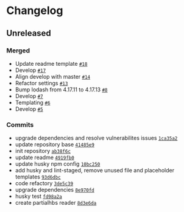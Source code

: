 # Changelog

## Unreleased

### Merged

- Update readme template [`#18`](https://github.com/ibbatta/readme-generator/pull/18)
- Develop [`#17`](https://github.com/ibbatta/readme-generator/pull/17)
- Align develop with master [`#14`](https://github.com/ibbatta/readme-generator/pull/14)
- Refactor settings [`#13`](https://github.com/ibbatta/readme-generator/pull/13)
- Bump lodash from 4.17.11 to 4.17.13 [`#8`](https://github.com/ibbatta/readme-generator/pull/8)
- Develop [`#7`](https://github.com/ibbatta/readme-generator/pull/7)
- Templating [`#6`](https://github.com/ibbatta/readme-generator/pull/6)
- Develop [`#5`](https://github.com/ibbatta/readme-generator/pull/5)

### Commits

- upgrade dependencies and resolve vulnerabilites issues [`1ca35a2`](https://github.com/ibbatta/readme-generator/commit/1ca35a2d966ae62c395abcf689b1c7953f4666c6)
- update repository base [`41485e9`](https://github.com/ibbatta/readme-generator/commit/41485e9bf704f3c22ea8c6a844da4c4676f13adb)
- init repository [`ab38f6c`](https://github.com/ibbatta/readme-generator/commit/ab38f6cffd9f1f03efe03c58b25efd489b4530df)
- update readme [`4919fb0`](https://github.com/ibbatta/readme-generator/commit/4919fb0f6205d7aa3f903bea7cb3938ebd876587)
- update husky npm config [`10bc250`](https://github.com/ibbatta/readme-generator/commit/10bc250ff2cbef9b5cf61e10f5aae867f40b9e9c)
- add husky and lint-staged, remove unused file and placeholder templates [`93d6dbc`](https://github.com/ibbatta/readme-generator/commit/93d6dbce68884061f3153a13e362ac8b62e5fabb)
- code refactory [`3de5c39`](https://github.com/ibbatta/readme-generator/commit/3de5c3914cb1b8d0fdd342a4ae410537a121a678)
- upgrade dependencies [`8e970fd`](https://github.com/ibbatta/readme-generator/commit/8e970fde5f70349e77f828f5eaf9c2dea7334e62)
- husky test [`fd98a2a`](https://github.com/ibbatta/readme-generator/commit/fd98a2a58cd835201601d88b80d4087903c2e4af)
- create partialhbs reader [`8d3e6da`](https://github.com/ibbatta/readme-generator/commit/8d3e6da223fe133e0db291de444f32002e27e754)
